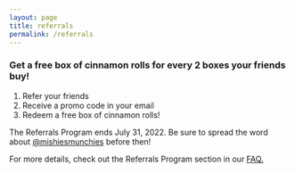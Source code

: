 ```yaml
---
layout: page
title: referrals
permalink: /referrals
---
```


### Get a free box of cinnamon rolls for every 2 boxes your friends buy!
1. Refer your friends
2. Receive a promo code in your email
3. Redeem a free box of cinnamon rolls!

The Referrals Program ends July 31, 2022. Be sure to spread the word about [@mishiesmunchies](https://www.instagram.com/mishiesmunchies/) before then!

For more details, check out the Referrals Program section in our [FAQ.](faq)
